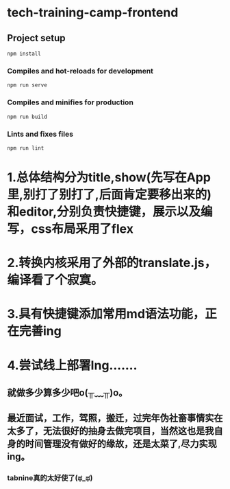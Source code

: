 # tech-training-camp-frontend

## Project setup
```
npm install
```

### Compiles and hot-reloads for development
```
npm run serve
```

### Compiles and minifies for production
```
npm run build
```

### Lints and fixes files
```
npm run lint
```

# 1.总体结构分为title,show(先写在App里,别打了别打了,后面肯定要移出来的)和editor,分别负责快捷键，展示以及编写，css布局采用了flex

# 2.转换内核采用了外部的translate.js，编译看了个寂寞。

# 3.具有快捷键添加常用md语法功能，正在完善ing

# 4.尝试线上部署Ing.......

## 就做多少算多少吧o(╥﹏╥)o。

## 最近面试，工作，驾照，搬迁，过完年伪社畜事情实在太多了，无法很好的抽身去做完项目，当然这也是我自身的时间管理没有做好的缘故，还是太菜了,尽力实现ing。

### tabnine真的太好使了(ಥ_ಥ) 
